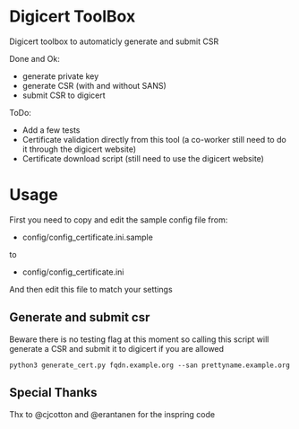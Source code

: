 Digicert ToolBox
================

Digicert toolbox to automaticly generate and submit CSR

Done and Ok:
 - generate private key
 - generate CSR (with and without SANS)
 - submit CSR to digicert

ToDo:
 - Add a few tests
 - Certificate validation directly from this tool (a co-worker still need to
   do it through the digicert website)
 - Certificate download script (still need to use the digicert website)

Usage
=====

First you need to copy and edit the sample config file from:
 - config/config_certificate.ini.sample

to
 - config/config_certificate.ini

And then edit this file to match your settings


Generate and submit csr
-----------------------

Beware there is no testing flag at this moment so calling this script will
generate a CSR and submit it to digicert if you are allowed

```
python3 generate_cert.py fqdn.example.org --san prettyname.example.org
```

Special Thanks
--------------

Thx to @cjcotton and @erantanen for the inspring code
